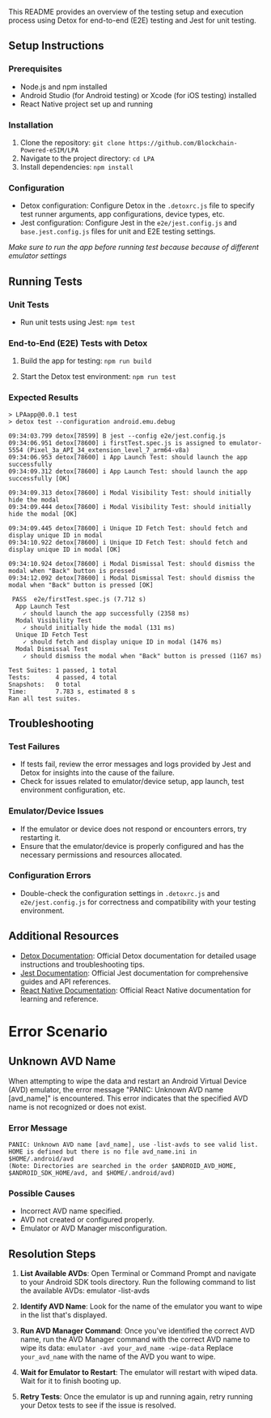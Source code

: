 This README provides an overview of the testing setup and execution process using Detox for end-to-end (E2E) testing and Jest for unit testing.

## Setup Instructions

### Prerequisites

- Node.js and npm installed
- Android Studio (for Android testing) or Xcode (for iOS testing) installed
- React Native project set up and running

### Installation

1. Clone the repository: `git clone https://github.com/Blockchain-Powered-eSIM/LPA`
2. Navigate to the project directory: `cd LPA`
3. Install dependencies: `npm install`

### Configuration

- Detox configuration: Configure Detox in the `.detoxrc.js` file to specify test runner arguments, app configurations, device types, etc.
- Jest configuration: Configure Jest in the `e2e/jest.config.js` and `base.jest.config.js` files for unit and E2E testing settings.

_Make sure to run the app before running test because because of different emulator settings_

## Running Tests

### Unit Tests

- Run unit tests using Jest:
  `npm test`

### End-to-End (E2E) Tests with Detox

1. Build the app for testing:
   `npm run build`

2. Start the Detox test environment:
   `npm run test`

### Expected Results

```
> LPAapp@0.0.1 test
> detox test --configuration android.emu.debug

09:34:03.799 detox[78599] B jest --config e2e/jest.config.js
09:34:06.951 detox[78600] i firstTest.spec.js is assigned to emulator-5554 (Pixel_3a_API_34_extension_level_7_arm64-v8a)
09:34:06.953 detox[78600] i App Launch Test: should launch the app successfully
09:34:09.312 detox[78600] i App Launch Test: should launch the app successfully [OK]

09:34:09.313 detox[78600] i Modal Visibility Test: should initially hide the modal
09:34:09.444 detox[78600] i Modal Visibility Test: should initially hide the modal [OK]

09:34:09.445 detox[78600] i Unique ID Fetch Test: should fetch and display unique ID in modal
09:34:10.922 detox[78600] i Unique ID Fetch Test: should fetch and display unique ID in modal [OK]

09:34:10.924 detox[78600] i Modal Dismissal Test: should dismiss the modal when "Back" button is pressed
09:34:12.092 detox[78600] i Modal Dismissal Test: should dismiss the modal when "Back" button is pressed [OK]

 PASS  e2e/firstTest.spec.js (7.712 s)
  App Launch Test
    ✓ should launch the app successfully (2358 ms)
  Modal Visibility Test
    ✓ should initially hide the modal (131 ms)
  Unique ID Fetch Test
    ✓ should fetch and display unique ID in modal (1476 ms)
  Modal Dismissal Test
    ✓ should dismiss the modal when "Back" button is pressed (1167 ms)

Test Suites: 1 passed, 1 total
Tests:       4 passed, 4 total
Snapshots:   0 total
Time:        7.783 s, estimated 8 s
Ran all test suites.
```

## Troubleshooting

### Test Failures

- If tests fail, review the error messages and logs provided by Jest and Detox for insights into the cause of the failure.
- Check for issues related to emulator/device setup, app launch, test environment configuration, etc.

### Emulator/Device Issues

- If the emulator or device does not respond or encounters errors, try restarting it.
- Ensure that the emulator/device is properly configured and has the necessary permissions and resources allocated.

### Configuration Errors

- Double-check the configuration settings in `.detoxrc.js` and `e2e/jest.config.js` for correctness and compatibility with your testing environment.

## Additional Resources

- [Detox Documentation](https://github.com/wix/Detox/blob/master/docs/README.md): Official Detox documentation for detailed usage instructions and troubleshooting tips.
- [Jest Documentation](https://jestjs.io/docs/getting-started): Official Jest documentation for comprehensive guides and API references.
- [React Native Documentation](https://reactnative.dev/docs/getting-started): Official React Native documentation for learning and reference.

# Error Scenario

## Unknown AVD Name

When attempting to wipe the data and restart an Android Virtual Device (AVD) emulator, the error message "PANIC: Unknown AVD name [avd_name]" is encountered. This error indicates that the specified AVD name is not recognized or does not exist.

### Error Message

```
PANIC: Unknown AVD name [avd_name], use -list-avds to see valid list.
HOME is defined but there is no file avd_name.ini in $HOME/.android/avd
(Note: Directories are searched in the order $ANDROID_AVD_HOME, $ANDROID_SDK_HOME/avd, and $HOME/.android/avd)
```

### Possible Causes

- Incorrect AVD name specified.
- AVD not created or configured properly.
- Emulator or AVD Manager misconfiguration.

## Resolution Steps

1. **List Available AVDs**: Open Terminal or Command Prompt and navigate to your Android SDK tools directory. Run the following command to list the available AVDs:
   emulator -list-avds

2. **Identify AVD Name**: Look for the name of the emulator you want to wipe in the list that's displayed.

3. **Run AVD Manager Command**: Once you've identified the correct AVD name, run the AVD Manager command with the correct AVD name to wipe its data:
   `emulator -avd your_avd_name -wipe-data`
   Replace `your_avd_name` with the name of the AVD you want to wipe.

4. **Wait for Emulator to Restart**: The emulator will restart with wiped data. Wait for it to finish booting up.

5. **Retry Tests**: Once the emulator is up and running again, retry running your Detox tests to see if the issue is resolved.
